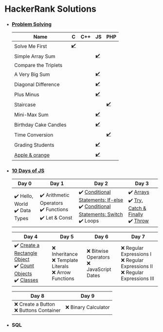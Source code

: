 # HackerRank Solutions

- ### [Problem Solving](problem-solving/)
  | Name | C | C++ | JS | PHP |
  | ----- | ----- | ----- | ----- | ----- |
  | Solve Me First | [:heavy_check_mark:](problem-solving/solve-me-first.c) |
  | Simple Array Sum | | | [:heavy_check_mark:](problem-solving/simple-array-sum.js) | |
  | Compare the Triplets | | | | |
  | A Very Big Sum | | | [:heavy_check_mark:](problem-solving/a-very-big-sum.js) | |
  | Diagonal Difference | | | [:heavy_check_mark:](problem-solving/diagonal-difference.js) | |
  | Plus Minus | | | [:heavy_check_mark:](problem-solving/plus-minus.js) | |
  | Staircase | | | | [:heavy_check_mark:](problem-solving/staircase.php) |
  | Mini-Max Sum | | | [:heavy_check_mark:](problem-solving/mini-max-sum.js) | |
  | Birthday Cake Candles | | | [:heavy_check_mark:](problem-solving/birthday-cake-candles.js) | |
  | Time Conversion | | | | [:heavy_check_mark:](problem-solving/time-conversion.php) |
  | Grading Students | | | [:heavy_check_mark:](problem-solving/grading-students.js) | |
  | [Apple & orange](https://www.hackerrank.com/challenges/apple-and-orange/problem) | | | [:heavy_check_mark:](problem-solving/apple-and-orange.js) | |

- ### [10 Days of JS](10-days-of-js/)
  | Day 0 | Day 1 | Day 2 | Day 3 |
  | ----- | ----- | ----- | ----- |
  | :heavy_check_mark: Hello, World<br>:heavy_check_mark: Data Types | :heavy_check_mark: Arithmetic Operators<br>:heavy_check_mark: Functions<br> :heavy_check_mark: Let & Const | :heavy_check_mark: [Conditional Statements: If-else](10-days-of-js/day2-conditional-statements-if-else.js)<br>:heavy_check_mark: [Conditional Statements: Switch](10-days-of-js/day2-conditional-statements-switch.js)<br>:heavy_check_mark: Loops | :heavy_check_mark: [Arrays](10-days-of-js/day3-arrays.js)<br>:heavy_check_mark: [Try, Catch & Finally](10-days-of-js/day3-try-catch-and-finally.js)<br> :heavy_check_mark: [Throw](10-days-of-js/day3-throw.js) |

  | Day 4 | Day 5 | Day 6 | Day 7 |
  | ----- | ----- | ----- | ----- |
  | :heavy_check_mark: [Create a Rectangle Object](10-days-of-js/day4-create-a-rectangle-object.js)<br>:heavy_check_mark: [Count Objects](10-days-of-js/day4-count-objects.js)<br> :heavy_check_mark: [Classes](10-days-of-js/day4-classes.js) | :x: Inheritance<br>:x: Template Literals<br> :x: Arrow Functions | :x: Bitwise Operators<br>:x: JavaScript Dates | :x: Regular Expressions I<br> :x: Regular Expressions II<br> :x: Regular Expressions III |

  | Day 8 | Day 9 |
  | ----- | ----- |
  | :x: Create a Button<br>:x: Buttons Container | :x: Binary Calculator |

- ### SQL
